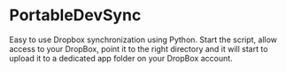 PortableDevSync
===============

Easy to use Dropbox synchronization using Python. Start the script, allow access to your DropBox, point it to the right directory and it will start to upload it to a dedicated app folder on your DropBox account.
